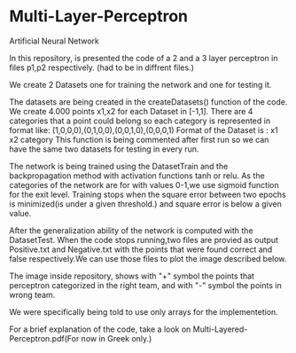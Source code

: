 # Multi-Layer-Perceptron
Artificial Neural Network

In this repository, is presented the code of a 2 and a 3 layer perceptron in files p1,p2 respectively.
(had to be in diffrent files.)

We create 2 Datasets one for training the network and one for testing it.

The datasets are being created in the createDatasets() function of the code.
We create 4.000 points x1,x2 for each Dataset in [-1,1].
There are 4 categories that a point could belong so each category is  represented in format like:
(1,0,0,0),(0,1,0,0),(0,0,1,0),(0,0,0,1)
Format of the Dataset is : x1 x2 category 
This function is being commented after first run so we can have the same two datasets for testing in every run.

The network is being trained using the DatasetTrain and the backpropagation method with activation functions tanh or relu.
As the categories of the network are for with values 0-1,we use sigmoid function for the exit level.
Training stops when the square error between two epochs is minimized(is under a given threshold.)
and square error is below a given value.

After the generalization ability of the network is computed with the DatasetTest.
When the code stops running,two files are provied as output Positive.txt and Negative.txt with the points
that were found correct and false respectively.We can use those files to plot the image described below.

The image inside repository, shows with "+" symbol the points that perceptron categorized in the right team,
and with "-" symbol the points in wrong team.

We were specifically being told to use only arrays for the implementetion.

For a brief explanation of the code, take a look on Multi-Layered-Perceptron.pdf(For now in Greek only.)
